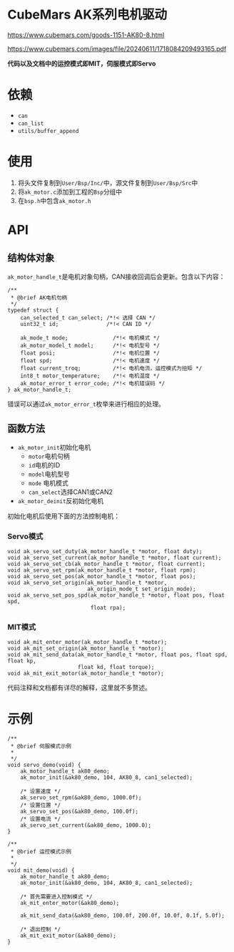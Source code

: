 # CubeMars AK系列电机驱动

https://www.cubemars.com/goods-1151-AK80-8.html

https://www.cubemars.com/images/file/20240611/1718084209493165.pdf

**代码以及文档中的运控模式即MIT，伺服模式即Servo**

# 依赖

- `can`
- `can_list`
- `utils/buffer_append`

# 使用

1. 将头文件复制到`User/Bsp/Inc/`中，源文件复制到`User/Bsp/Src`中
2. 将`ak_motor.c`添加到工程的`Bsp`分组中
3. 在`bsp.h`中包含`ak_motor.h`

# API

## 结构体对象

`ak_motor_handle_t`是电机对象句柄，CAN接收回调后会更新。包含以下内容：
```
/**
 * @brief AK电机句柄
 */
typedef struct {
    can_selected_t can_select; /*!< 选择 CAN */
    uint32_t id;               /*!< CAN ID */

    ak_mode_t mode;              /*!< 电机模式 */
    ak_motor_model_t model;      /*!< 电机型号 */
    float posi;                  /*!< 电机位置 */
    float spd;                   /*!< 电机速度 */
    float current_troq;          /*!< 电机电流，运控模式为扭矩 */
    int8_t motor_temperature;    /*!< 电机温度 */
    ak_motor_error_t error_code; /*!< 电机错误码 */
} ak_motor_handle_t;
```
错误可以通过`ak_motor_error_t`枚举来进行相应的处理。

## 函数方法
- `ak_motor_init`初始化电机
  - `motor`电机句柄
  - `id`电机的ID
  - `model`电机型号
  - `mode` 电机模式
  - `can_select`选择CAN1或CAN2
- `ak_motor_deinit`反初始化电机

初始化电机后使用下面的方法控制电机：

### Servo模式
```
void ak_servo_set_duty(ak_motor_handle_t *motor, float duty);
void ak_servo_set_current(ak_motor_handle_t *motor, float current);
void ak_servo_set_cb(ak_motor_handle_t *motor, float current);
void ak_servo_set_rpm(ak_motor_handle_t *motor, float rpm);
void ak_servo_set_pos(ak_motor_handle_t *motor, float pos);
void ak_servo_set_origin(ak_motor_handle_t *motor,
                         ak_origin_mode_t set_origin_mode);
void ak_servo_set_pos_spd(ak_motor_handle_t *motor, float pos, float spd,
                          float rpa);

```

### MIT模式
```
void ak_mit_enter_motor(ak_motor_handle_t *motor);
void ak_mit_set_origin(ak_motor_handle_t *motor);
void ak_mit_send_data(ak_motor_handle_t *motor, float pos, float spd, float kp,
                      float kd, float torque);
void ak_mit_exit_motor(ak_motor_handle_t *motor);
```

代码注释和文档都有详尽的解释，这里就不多赘述。

# 示例

```
/**
 * @brief 伺服模式示例
 *
 */
void servo_demo(void) {
    ak_motor_handle_t ak80_demo;
    ak_motor_init(&ak80_demo, 104, AK80_8, can1_selected);

    /* 设置速度 */
    ak_servo_set_rpm(&ak80_demo, 1000.0f);
    /* 设置位置 */
    ak_servo_set_pos(&ak80_demo, 100.0f);
    /* 设置电流 */
    ak_servo_set_current(&ak80_demo, 1000.0);
}

/**
 * @brief 运控模式示例
 *
 */
void mit_demo(void) {
    ak_motor_handle_t ak80_demo;
    ak_motor_init(&ak80_demo, 104, AK80_8, can1_selected);

    /* 首先需要进入控制模式 */
    ak_mit_enter_motor(&ak80_demo);

    ak_mit_send_data(&ak80_demo, 100.0f, 200.0f, 10.0f, 0.1f, 5.0f);

    /* 退出控制 */
    ak_mit_exit_motor(&ak80_demo);
}
```